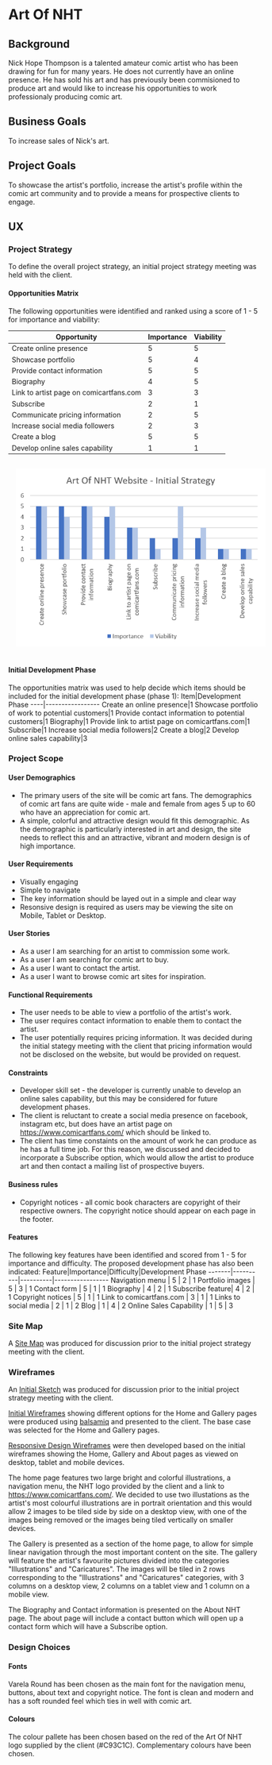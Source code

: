 # Art Of NHT

## Background
Nick Hope Thompson is a talented amateur comic artist who has been drawing for fun for many years. He does not currently have an online presence. He has sold his art and has previously been commisioned to produce art and would like to increase his opportunities to work professionaly producing comic art. 

## Business Goals
To increase sales of Nick's art.

## Project Goals
To showcase the artist's portfolio, increase the artist's profile within the comic art community and to provide a means for prospective clients to engage.

## UX

### Project Strategy
To define the overall project strategy, an initial project strategy meeting was held with the client.

#### Opportunities Matrix
The following opportunities were identified and ranked using a score of 1 - 5 for importance and viability:

Opportunity | Importance |Viability
------------| -----------|---------
Create online presence|5|5
Showcase portfolio|5|4
Provide contact information|5|5
Biography|4|5
Link to artist page on comicartfans.com|3|3
Subscribe|2|1
Communicate pricing information|2|5
Increase social media followers|2|3
Create a blog|5|5
Develop online sales capability|1|1

<img src="./assets/wireframes/initialstrategy.png" style="margin: 15px;">

#### Initial Development Phase
The opportunities matrix was used to help decide which items should be included for the initial development phase (phase 1):
Item|Development Phase
----|-----------------
Create an online presence|1
Showcase portfolio of work to potential customers|1
Provide contact information to potential customers|1
Biography|1
Provide link to artist page on comicartfans.com|1
Subscribe|1
Increase social media followers|2
Create a blog|2
Develop online sales capability|3

### Project Scope
#### User Demographics
* The primary users of the site will be comic art fans. The demographics of comic art fans are quite wide - male and female from ages 5 up to 60 who have an appreciation for comic art.
* A simple, colorful and attractive design would fit this demographic. As the demographic is particularly interested in art and design, the site needs to reflect this and an attractive, vibrant and modern design is of high importance.

#### User Requirements
* Visually engaging
* Simple to navigate
* The key information should be layed out in a simple and clear way
* Resonsive design is required as users may be viewing the site on Mobile, Tablet or Desktop.

#### User Stories
* As a user I am searching for an artist to commission some work.
* As a user I am searching for comic art to buy.
* As a user I want to contact the artist.
* As a user I want to browse comic art sites for inspiration.

#### Functional Requirements
* The user needs to be able to view a portfolio of the artist's work.
* The user requires contact information to enable them to contact the artist.
* The user potentially requires pricing information. It was decided during the initial stategy meeting with the client that pricing information would not be disclosed on the website, but would be provided on request.

#### Constraints
* Developer skill set - the developer is currently unable to develop an online sales capability, but this may be considered for future development phases.
* The client is reluctant to create a social media presence on facebook, instagram etc, but does have an artist page on https://www.comicartfans.com/ which should be linked to.
* The client has time constaints on the amount of work he can produce as he has a full time job. For this reason, we discussed and decided to incorporate a Subscribe option, which would allow the artist to produce art and then contact a mailing list of prospective buyers. 

#### Business rules
* Copyright notices - all comic book characters are copyright of their respective owners. The copyright notice should appear on each page in the footer.

#### Features
The following key features have been identified and scored from 1 - 5 for importance and difficulty. The proposed development phase has also been indicated:
Feature|Importance|Difficulty|Development Phase
-------|----------|----------|-----------------
Navigation menu | 5 | 2 | 1
Portfolio images | 5 | 3 | 1
Contact form | 5 | 1 | 1
Biography | 4 | 2 | 1
Subscribe feature| 4 | 2 | 1
Copyright notices | 5 | 1 | 1
Link to comicartfans.com | 3 | 1 | 1
Links to social media | 2 | 1 | 2
Blog | 1 | 4 | 2
Online Sales Capability | 1 | 5 | 3

### Site Map
A [Site Map](./assets/wireframes/sitemap.png) was produced for discussion prior to the initial project strategy meeting with the client.

### Wireframes
An [Initial Sketch](./assets/wireframes/rev0) was produced for discussion prior to the initial project strategy meeting with the client.

[Initial Wireframes](./assets/wireframes/rev1) showing different options for the Home and Gallery pages were produced using [balsamiq](https://balsamiq.com/index.html) and presented to the client. The base case was selected for the Home and Gallery pages.

[Responsive Design Wireframes](./assets/wireframes/rev2) were then developed based on the initial wireframes showing the Home, Gallery and About pages as viewed on desktop, tablet and mobile devices.

The home page features two large bright and colorful illustrations, a navigation menu, the NHT logo provided by the client and a link to https://www.comicartfans.com/. We decided to use two illustations as the artist's most colourful illustrations are in portrait orientation and this would allow 2 images to be tiled side by side on a desktop view, with one of the images being removed or the images being tiled vertically on smaller devices. 

The Gallery is presented as a section of the home page, to allow for simple linear navigation through the most important content on the site. The gallery will feature the artist's favourite pictures divided into the categories "Illustrations" and "Caricatures". The images will be tiled in 2 rows corresponding to the "Illustrations" and "Caricatures" categories, with 3 columns on a desktop view, 2 columns on a tablet view and 1 column on a mobile view.

The Biography and Contact information is presented on the About NHT page. The about page will include a contact button which will open up a contact form which will have a Subscribe option.

### Design Choices

#### Fonts
Varela Round has been chosen as the main font for the navigation menu, buttons, about text and copyright notice. The font is clean and modern and has a soft rounded feel which ties in well with comic art.

#### Colours
The colour pallete has been chosen based on the red of the Art Of NHT logo supplied by the client (#C93C1C). Complementary colours have been chosen.
